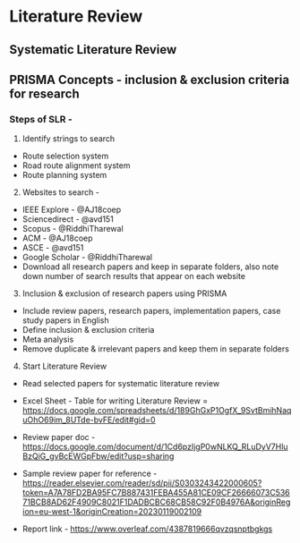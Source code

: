 # Literature Review

## Systematic Literature Review 

## PRISMA Concepts - inclusion & exclusion criteria for research

### Steps of SLR - 
1. Identify strings to search
- Route selection system
- Road route alignment system
- Route planning system

2. Websites to search -
- IEEE Explore - @AJ18coep
- Sciencedirect - @avd151
- Scopus - @RiddhiTharewal
- ACM - @AJ18coep
- ASCE - @avd151
- Google Scholar - @RiddhiTharewal
- Download all research papers and keep in separate folders, also note down number of search results that appear on each website

3. Inclusion & exclusion of research papers using PRISMA
- Include review papers, research papers, implementation papers, case study papers in English
- Define inclusion & exclusion criteria
- Meta analysis
- Remove duplicate & irrelevant papers and keep them in separate folders

4. Start Literature Review
- Read selected papers for systematic literature review


- Excel Sheet - Table for writing Literature Review = https://docs.google.com/spreadsheets/d/189GhGxP1OgfX_9SvtBmihNaquOhO69im_8UTde-bvFE/edit#gid=0
- Review paper doc - https://docs.google.com/document/d/1Cd6pzIjgP0wNLKQ_RLuDyV7HluBzQiG_gvBcEWGpFbw/edit?usp=sharing
- Sample review paper for reference - https://reader.elsevier.com/reader/sd/pii/S0303243422000605?token=A7A78FD2BA95FC7B887431FEBA455A81CE09CF26666073C53671BCB8AD62F4909C8021F1DADBCBC68CB58C92F0B4976A&originRegion=eu-west-1&originCreation=20230119002109

- Report link - https://www.overleaf.com/4387819666qvzqsnptbgkgs
